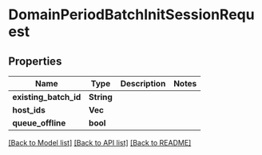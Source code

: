 # DomainPeriodBatchInitSessionRequest

## Properties

Name | Type | Description | Notes
------------ | ------------- | ------------- | -------------
**existing_batch_id** | **String** |  |
**host_ids** | **Vec<String>** |  |
**queue_offline** | **bool** |  |

[[Back to Model list]](../README.md#documentation-for-models) [[Back to API list]](../README.md#documentation-for-api-endpoints) [[Back to README]](../README.md)
